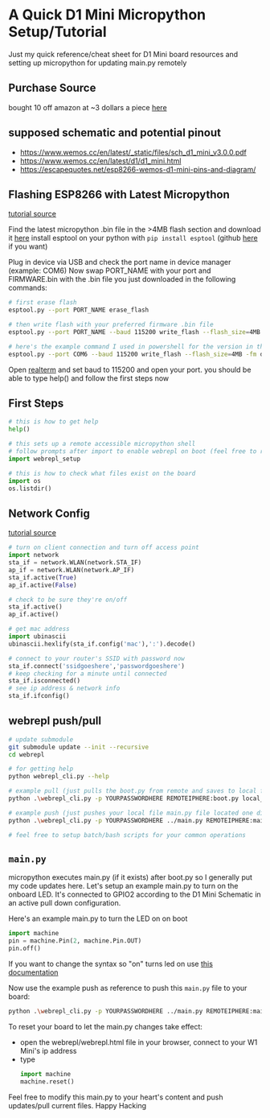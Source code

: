 # A Quick D1 Mini Micropython Setup/Tutorial

Just my quick reference/cheat sheet for D1 Mini board resources and setting up micropython for updating main.py remotely

## Purchase Source
bought 10 off amazon at ~3 dollars a piece [here](<https://www.amazon.com/dp/B08QZ2887K?psc=1&ref=ppx_yo2_dt_b_product_details>)

## supposed schematic and potential pinout
- https://www.wemos.cc/en/latest/_static/files/sch_d1_mini_v3.0.0.pdf
- https://www.wemos.cc/en/latest/d1/d1_mini.html
- https://escapequotes.net/esp8266-wemos-d1-mini-pins-and-diagram/


## Flashing ESP8266 with Latest Micropython
[tutorial source](<https://www.wemos.cc/en/latest/tutorials/d1/get_started_with_micropython_d1.html>)

Find the latest micropython .bin file in the >4MB flash section and download it [here](<https://micropython.org/download/esp8266/>)
install esptool on your python with `pip install esptool` (github [here](<https://github.com/espressif/esptool>) if you want)

Plug in device via USB and check the port name in device manager (example: COM6)
Now swap PORT_NAME with your port and FIRMWARE.bin with the .bin file you just downloaded in the following commands:
```bash
# first erase flash
esptool.py --port PORT_NAME erase_flash

# then write flash with your preferred firmware .bin file 
esptool.py --port PORT_NAME --baud 115200 write_flash --flash_size=4MB -fm dio 0 FIRMWARE.bin

# here's the example command I used in powershell for the version in this repo. it assumes you're already in the software folder and COM6 is your device serial port
esptool.py --port COM6 --baud 115200 write_flash --flash_size=4MB -fm dio 0 .\esp8266-20210902-v1.17.bin
```

Open [realterm](https://sourceforge.net/projects/realterm/) and set baud to 115200 and open your port. you should be able to type help() and follow the first steps now

## First Steps
```python
# this is how to get help
help()

# this sets up a remote accessible micropython shell
# follow prompts after import to enable webrepl on boot (feel free to reboot)
import webrepl_setup

# this is how to check what files exist on the board
import os
os.listdir()
```

## Network Config
[tutorial source](<https://docs.micropython.org/en/latest/esp8266/tutorial/network_basics.html>)
```python
# turn on client connection and turn off access point
import network
sta_if = network.WLAN(network.STA_IF)
ap_if = network.WLAN(network.AP_IF)
sta_if.active(True)
ap_if.active(False)

# check to be sure they're on/off
sta_if.active()
ap_if.active()

# get mac address
import ubinascii
ubinascii.hexlify(sta_if.config('mac'),':').decode()

# connect to your router's SSID with password now 
sta_if.connect('ssidgoeshere','passwordgoeshere')
# keep checking for a minute until connected
sta_if.isconnected()
# see ip address & network info
sta_if.ifconfig()
```

## webrepl push/pull
```bash
# update submodule
git submodule update --init --recursive
cd webrepl

# for getting help
python webrepl_cli.py --help 

# example pull (just pulls the boot.py from remote and saves to local file named "local_boot.py")
python .\webrepl_cli.py -p YOURPASSWORDHERE REMOTEIPHERE:boot.py local_boot.py

# example push (just pushes your local file main.py file located one directory above the cloned webrepl folder to your board and names it main.py)
python .\webrepl_cli.py -p YOURPASSWORDHERE ../main.py REMOTEIPHERE:main.py

# feel free to setup batch/bash scripts for your common operations
```

## `main.py` 
micropython executes main.py (if it exists) after boot.py so I generally put my code updates here.
Let's setup an example main.py to turn on the onboard LED. It's connected to GPIO2 according to the D1 Mini Schematic in an active pull down configuration.

Here's an example main.py to turn the LED on on boot

```python
import machine
pin = machine.Pin(2, machine.Pin.OUT)
pin.off()
```

If you want to change the syntax so "on" turns led on use [this documentation](<https://docs.micropython.org/en/latest/library/machine.Signal.html>)

Now use the example push as reference to push this `main.py` file to your board:
```bash
python .\webrepl_cli.py -p YOURPASSWORDHERE ../main.py REMOTEIPHERE:main.py
```

To reset your board to let the main.py changes take effect:
- open the webrepl/webrepl.html file in your browser, connect to your W1 Mini's ip address
- type
    ```python
    import machine
    machine.reset()
    ```







Feel free to modify this main.py to your heart's content and push updates/pull current files.
Happy Hacking

